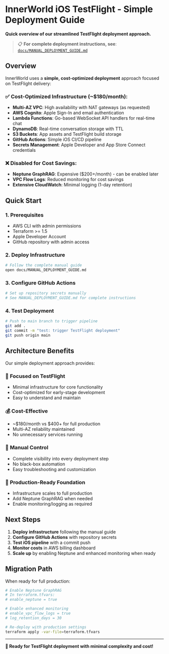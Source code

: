 # InnerWorld iOS TestFlight - Simple Deployment Guide

**Quick overview of our streamlined TestFlight deployment approach.**

> 📋 **For complete deployment instructions, see**: [`docs/MANUAL_DEPLOYMENT_GUIDE.md`](./MANUAL_DEPLOYMENT_GUIDE.md)

## Overview

InnerWorld uses a **simple, cost-optimized deployment** approach focused on TestFlight delivery:

### ✅ **Cost-Optimized Infrastructure (~$180/month):**
- **Multi-AZ VPC**: High availability with NAT gateways (as requested)
- **AWS Cognito**: Apple Sign-In and email authentication 
- **Lambda Functions**: Go-based WebSocket API handlers for real-time chat
- **DynamoDB**: Real-time conversation storage with TTL
- **S3 Buckets**: App assets and TestFlight build storage
- **GitHub Actions**: Simple iOS CI/CD pipeline
- **Secrets Management**: Apple Developer and App Store Connect credentials

### ❌ **Disabled for Cost Savings:**
- **Neptune GraphRAG**: Expensive ($200+/month) - can be enabled later
- **VPC Flow Logs**: Reduced monitoring for cost savings
- **Extensive CloudWatch**: Minimal logging (1-day retention)

## Quick Start

### 1. Prerequisites
- AWS CLI with admin permissions
- Terraform >= 1.5
- Apple Developer Account
- GitHub repository with admin access

### 2. Deploy Infrastructure
```bash
# Follow the complete manual guide
open docs/MANUAL_DEPLOYMENT_GUIDE.md
```

### 3. Configure GitHub Actions
```bash
# Set up repository secrets manually
# See MANUAL_DEPLOYMENT_GUIDE.md for complete instructions
```

### 4. Test Deployment
```bash
# Push to main branch to trigger pipeline
git add .
git commit -m "test: trigger TestFlight deployment"
git push origin main
```

## Architecture Benefits

Our simple deployment approach provides:

### 🎯 **Focused on TestFlight**
- Minimal infrastructure for core functionality
- Cost-optimized for early-stage development
- Easy to understand and maintain

### 💰 **Cost-Effective**
- ~$180/month vs $400+ for full production
- Multi-AZ reliability maintained
- No unnecessary services running

### 🔧 **Manual Control**
- Complete visibility into every deployment step
- No black-box automation
- Easy troubleshooting and customization

### 🚀 **Production-Ready Foundation**
- Infrastructure scales to full production
- Add Neptune GraphRAG when needed
- Enable monitoring/logging as required

## Next Steps

1. **Deploy infrastructure** following the manual guide
2. **Configure GitHub Actions** with repository secrets
3. **Test iOS pipeline** with a commit push
4. **Monitor costs** in AWS billing dashboard
5. **Scale up** by enabling Neptune and enhanced monitoring when ready

## Migration Path

When ready for full production:

```bash
# Enable Neptune GraphRAG
# In terraform.tfvars:
# enable_neptune = true

# Enable enhanced monitoring  
# enable_vpc_flow_logs = true
# log_retention_days = 30

# Re-deploy with production settings
terraform apply -var-file=terraform.tfvars
```

---

**🎊 Ready for TestFlight deployment with minimal complexity and cost!**


